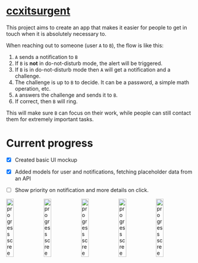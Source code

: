 # [ccxitsurgent](https://ccextractor.org/public/gsoc/2023/itsurgent/)

This project aims to create an app that makes it easier for people to get in touch when it is absolutely necessary to. 

When reaching out to someone (user `A` to `B`), the flow is like this:
1. `A` sends a notification to `B`
2. If `B` is **not** in do-not-disturb mode, the alert will be triggered.
3. If `B` is in do-not-disturb mode then `A` will get a notification and a challenge.
4. The challenge is up to `B` to decide. It can be a password, a simple math operation, etc.
5. `A` answers the challenge and sends it to `B`.
6. If correct, then `B` will ring.

This will make sure `B` can focus on their work, while people can still contact them for extremely important tasks.

# Current progress
- [x] Created basic UI mockup
- [x] Added models for user and notifications, fetching placeholder data from an API
- [ ] Show priority on notification and more details on click.


<img src="https://user-images.githubusercontent.com/61899816/226570895-ffa9ca91-9293-4480-bb04-8b90c86cc12a.png" width="20%" alt="progress screenshot"><img src="https://user-images.githubusercontent.com/61899816/228329164-1c4c337a-222d-4afc-a4f1-ff59e241120e.png" width="20%" alt="progress screenshot"><img src="https://user-images.githubusercontent.com/61899816/226570902-75e43c19-7c9c-4924-b93e-7c08b5d47455.png" width="20%" alt="progress screenshot"><img src="https://user-images.githubusercontent.com/61899816/228329154-7789de29-b3e8-4751-b942-073f56ce57b5.png"  width="20%" alt="progress screenshot"><img src="https://user-images.githubusercontent.com/61899816/226570889-f47f1c1a-a218-4738-a9e5-5a3ff93b3e65.png" width="20%" alt="progress screenshot">

